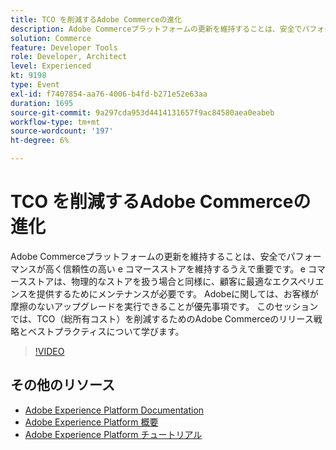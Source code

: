 ```yaml
---
title: TCO を削減するAdobe Commerceの進化
description: Adobe Commerceプラットフォームの更新を維持することは、安全でパフォーマンスが高く信頼性の高い e コマースストアを維持するうえで重要です。 e コマースストアは、物理的なストアを扱う場合と同様に、顧客に最適なエクスペリエンスを提供するためにメンテナンスが必要です。  Adobeに関しては、お客様が摩擦のないアップグレードを実行できることが優先事項です。 このセッションでは、TCO（総所有コスト）を削減するためのAdobe Commerceのリリース戦略とベストプラクティスについて学びます。
solution: Commerce
feature: Developer Tools
role: Developer, Architect
level: Experienced
kt: 9198
type: Event
exl-id: f7407854-aa76-4006-b4fd-b271e52e63aa
duration: 1695
source-git-commit: 9a297cda953d4414131657f9ac84580aea0eabeb
workflow-type: tm+mt
source-wordcount: '197'
ht-degree: 6%

---
```


# TCO を削減するAdobe Commerceの進化

Adobe Commerceプラットフォームの更新を維持することは、安全でパフォーマンスが高く信頼性の高い e コマースストアを維持するうえで重要です。 e コマースストアは、物理的なストアを扱う場合と同様に、顧客に最適なエクスペリエンスを提供するためにメンテナンスが必要です。  Adobeに関しては、お客様が摩擦のないアップグレードを実行できることが優先事項です。 このセッションでは、TCO（総所有コスト）を削減するためのAdobe Commerceのリリース戦略とベストプラクティスについて学びます。

>[!VIDEO](https://video.tv.adobe.com/v/337765/?quality=12&learn=on&hidetitle=true)

## その他のリソース

- [Adobe Experience Platform Documentation](https://experienceleague.adobe.com/docs/experience-platform.html?lang=ja)
- [Adobe Experience Platform 概要](https://experienceleague.adobe.com/docs/experience-platform/landing/home.html?lang=ja)
- [Adobe Experience Platform チュートリアル](https://experienceleague.adobe.com/docs/platform-learn/tutorials/overview.html?lang=ja)
